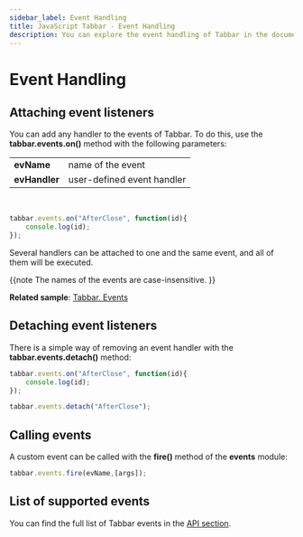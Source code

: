 ```yaml
---
sidebar_label: Event Handling
title: JavaScript Tabbar - Event Handling 
description: You can explore the event handling of Tabbar in the documentation of the DHTMLX JavaScript UI library. Browse developer guides and API reference, try out code examples and live demos, and download a free 30-day evaluation version of DHTMLX Suite 7.
---
```


# Event Handling

## Attaching event listeners

You can add any handler to the events of Tabbar. To do this, use the **tabbar.events.on()** method with the following parameters:

<table>
	<tbody>
        <tr>
			<td><b>evName</b></td>
			<td>name of the event</td>
		</tr>
        <tr>
			<td><b>evHandler</b></td>
			<td>user-defined event handler</td>
		</tr>
    </tbody>
</table>
<br/>

~~~js
tabbar.events.on("AfterClose", function(id){
    console.log(id);
});
~~~

Several handlers can be attached to one and the same event, and all of them will be executed.

{{note  The names of the events are case-insensitive. }}

**Related sample**: [Tabbar. Events](https://snippet.dhtmlx.com/dld2qo1m)

## Detaching event listeners

There is a simple way of removing an event handler with the **tabbar.events.detach()** method:

~~~js
tabbar.events.on("AfterClose", function(id){
    console.log(id);
});

tabbar.events.detach("AfterClose"); 
~~~

## Calling events

A custom event can be called with the **fire()** method of the **events** module:

~~~js
tabbar.events.fire(evName,[args]);
~~~

## List of supported events

You can find the full list of Tabbar events in the [API section](tabbar/api/api_overview.md#events).

